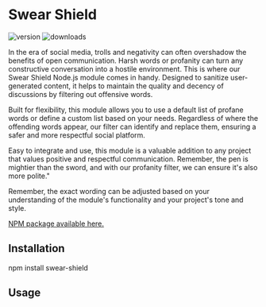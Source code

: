 # Swear Shield
![version](https://img.shields.io/npm/v/swear-shield.svg)
![downloads](https://img.shields.io/npm/dm/swear-shield.svg)

In the era of social media, trolls and negativity can often overshadow the benefits of open communication. Harsh words or profanity can turn any constructive conversation into a hostile environment. This is where our Swear Shield Node.js module comes in handy. Designed to sanitize user-generated content, it helps to maintain the quality and decency of discussions by filtering out offensive words.

Built for flexibility, this module allows you to use a default list of profane words or define a custom list based on your needs. Regardless of where the offending words appear, our filter can identify and replace them, ensuring a safer and more respectful social platform.

Easy to integrate and use, this module is a valuable addition to any project that values positive and respectful communication. Remember, the pen is mightier than the sword, and with our profanity filter, we can ensure it's also more polite."

Remember, the exact wording can be adjusted based on your understanding of the module's functionality and your project's tone and style.

[NPM package available here.](https://www.npmjs.com/package/swear-shield)

## Installation
npm install swear-shield

## Usage


